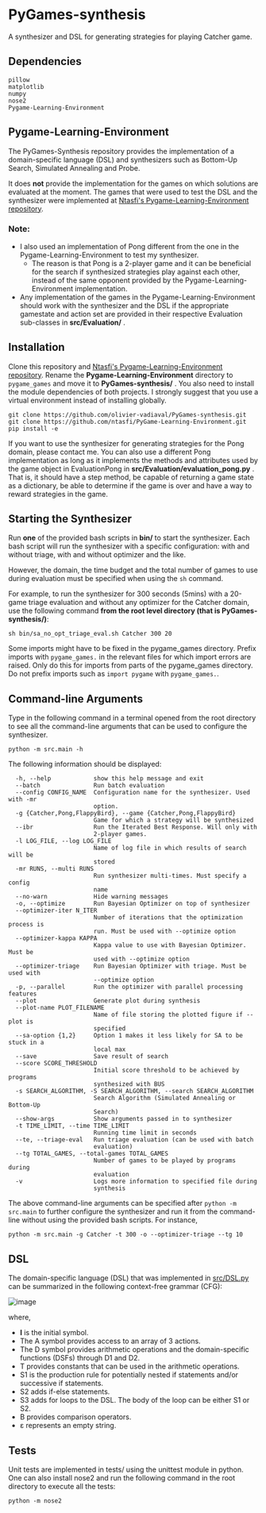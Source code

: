 # PyGames-synthesis
A synthesizer and DSL for generating strategies for playing Catcher game.

## Dependencies

```
pillow
matplotlib
numpy
nose2
Pygame-Learning-Environment
```

## Pygame-Learning-Environment
The PyGames-Synthesis repository provides the implementation of a domain-specific language (DSL) and synthesizers such as Bottom-Up Search, Simulated Annealing and Probe.

It does **not** provide the implementation for the games on which solutions are evaluated at the moment. The games that were used to test the
DSL and the synthesizer were implemented at [Ntasfi's Pygame-Learning-Environment repository](https://github.com/ntasfi/PyGame-Learning-Environment).

### Note:

- I also used an implementation of Pong different from the one in the Pygame-Learning-Environment to test my synthesizer.
  - The reason is that Pong is a 2-player game and it can be beneficial for the search if synthesized strategies play against each other, instead of the same opponent provided by the Pygame-Learning-Environment implementation.
- Any implementation of the games in the Pygame-Learning-Environment should work with the synthesizer and the DSL if the appropriate gamestate and action set are provided in their respective Evaluation sub-classes in __src/Evaluation/__ .

## Installation

Clone this repository and [Ntasfi's Pygame-Learning-Environment repository](https://github.com/ntasfi/PyGame-Learning-Environment). Rename the __Pygame-Learning-Environment__ directory to ```pygame_games``` and move it to __PyGames-synthesis/__ . You also need to install the module dependencies of both projects. I strongly suggest that you use a virtual environment instead of installing globally.

```console
git clone https://github.com/olivier-vadiaval/PyGames-synthesis.git
git clone https://github.com/ntasfi/PyGame-Learning-Environment.git
pip install -e
```

If you want to use the synthesizer for generating strategies for the Pong domain, please contact me. You can also use a different Pong implementation as long as it implements the methods and attributes used by the game object in EvaluationPong in __src/Evaluation/evaluation_pong.py__ . That is, it should have a step method, be capable of returning a game state as a dictionary, be able to determine if the game is over and have a way to reward strategies in the game.

## Starting the Synthesizer
Run __one__ of the provided bash scripts in __bin/__ to start the synthesizer. Each bash script will run the synthesizer with a specific configuration: with and without triage, with and without optimizer and the like. 

However, the domain, the time budget and the total number of games to use during evaluation must be specified when using the ```sh``` command. 

For example, to run the synthesizer for 300 seconds (5mins) with a 20-game triage evaluation and without any optimizer for the Catcher domain, use the following command __from the root level directory (that is PyGames-synthesis/)__:

```console
sh bin/sa_no_opt_triage_eval.sh Catcher 300 20
```

Some imports might have to be fixed in the pygame_games directory. Prefix imports with ```pygame_games.``` in the relevant files for which import errors are raised. Only do this for imports from parts of the pygame_games directory. Do not prefix imports such as ```import pygame``` with ```pygame_games.```.

## Command-line Arguments

Type in the following command in a terminal opened from the root directory to see all the command-line arguments that can be used to configure the synthesizer.

```console
python -m src.main -h
```

The following information should be displayed:

```
  -h, --help            show this help message and exit
  --batch               Run batch evaluation
  --config CONFIG_NAME  Configuration name for the synthesizer. Used with -mr
                        option.
  -g {Catcher,Pong,FlappyBird}, --game {Catcher,Pong,FlappyBird}
                        Game for which a strategy will be synthesized
  --ibr                 Run the Iterated Best Response. Will only with
                        2-player games.
  -l LOG_FILE, --log LOG_FILE
                        Name of log file in which results of search will be
                        stored
  -mr RUNS, --multi RUNS
                        Run synthesizer multi-times. Must specify a config
                        name
  --no-warn             Hide warning messages
  -o, --optimize        Run Bayesian Optimizer on top of synthesizer
  --optimizer-iter N_ITER
                        Number of iterations that the optimization process is
                        run. Must be used with --optimize option
  --optimizer-kappa KAPPA
                        Kappa value to use with Bayesian Optimizer. Must be
                        used with --optimize option
  --optimizer-triage    Run Bayesian Optimizer with triage. Must be used with
                        --optimize option
  -p, --parallel        Run the optimizer with parallel processing features
  --plot                Generate plot during synthesis
  --plot-name PLOT_FILENAME
                        Name of file storing the plotted figure if --plot is
                        specified
  --sa-option {1,2}     Option 1 makes it less likely for SA to be stuck in a
                        local max
  --save                Save result of search
  --score SCORE_THRESHOLD
                        Initial score threshold to be achieved by programs
                        synthesized with BUS
  -s SEARCH_ALGORITHM, -S SEARCH_ALGORITHM, --search SEARCH_ALGORITHM
                        Search Algorithm (Simulated Annealing or Bottom-Up
                        Search)
  --show-args           Show arguments passed in to synthesizer
  -t TIME_LIMIT, --time TIME_LIMIT
                        Running time limit in seconds
  --te, --triage-eval   Run triage evaluation (can be used with batch
                        evaluation)
  --tg TOTAL_GAMES, --total-games TOTAL_GAMES
                        Number of games to be played by programs during
                        evaluation
  -v                    Logs more information to specified file during
                        synthesis
```

The above command-line arguments can be specified after ```python -m src.main``` to further configure the synthesizer and run it from the command-line without using the provided bash scripts. For instance,

```console
python -m src.main -g Catcher -t 300 -o --optimizer-triage --tg 10
```

## DSL

The domain-specific language (DSL) that was implemented in [src/DSL.py](https://github.com/olivier-vadiaval/catcher-synthesis/blob/main/src/DSL.py) can be summarized in the
following context-free grammar (CFG):

![image](https://user-images.githubusercontent.com/59672031/126842833-5827ee87-535c-458e-9583-eab5f600895f.png)

where,
* **I** is the initial symbol. 
* The A symbol provides access to an array of 3 actions.
* The D symbol provides arithmetic operations and the domain-specific functions (DSFs) through D1 and D2.
* T provides constants that can be used in the arithmetic operations.
* S1 is the production rule for potentially nested if statements and/or successive if statements.
* S2 adds if-else statements.
* S3 adds for loops to the DSL. The body of the loop can be either S1 or S2.
* B provides comparison operators.
* ε represents an empty string.

## Tests

Unit tests are implemented in tests/ using the unittest module in python. One can also install nose2 and run the following command in the root directory
to execute all the tests:

```console
python -m nose2
```
